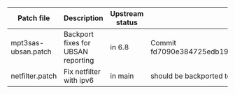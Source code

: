 | Patch file                                                                 | Description                                | Upstream status | Link                                                                                                                                                                                                         |
|----------------------------------------------------------------------------|--------------------------------------------|-----------------|--------------------------------------------------------------------------------------------------------------------------------------------------------------------------------------------------------------|
| mpt3sas-ubsan.patch | Backport fixes for UBSAN reporting | in 6.8 | Commit fd7090e384725edb1910a4b0a9c51007858f2c81 |
| netfilter.patch | Fix netfilter with ipv6 | in main | should be backported to the next stable release |
